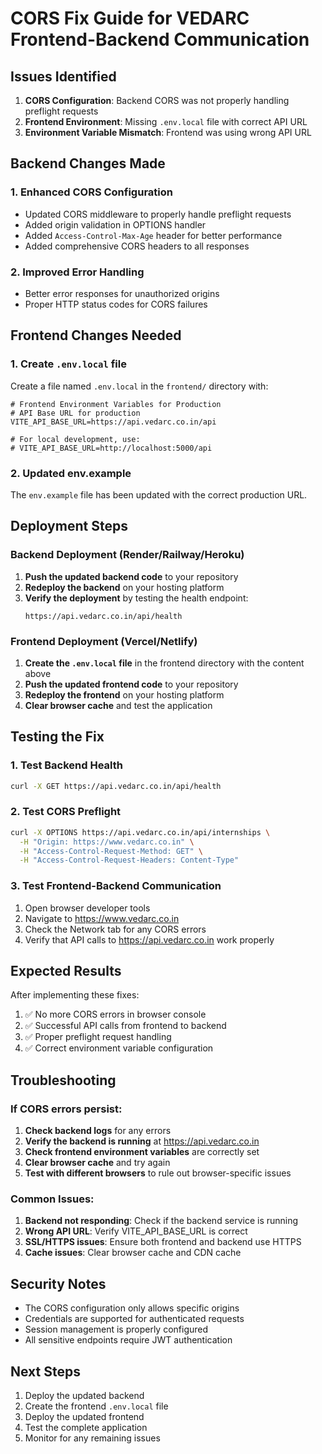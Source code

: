 # CORS Fix Guide for VEDARC Frontend-Backend Communication

## Issues Identified

1. **CORS Configuration**: Backend CORS was not properly handling preflight requests
2. **Frontend Environment**: Missing `.env.local` file with correct API URL
3. **Environment Variable Mismatch**: Frontend was using wrong API URL

## Backend Changes Made

### 1. Enhanced CORS Configuration
- Updated CORS middleware to properly handle preflight requests
- Added origin validation in OPTIONS handler
- Added `Access-Control-Max-Age` header for better performance
- Added comprehensive CORS headers to all responses

### 2. Improved Error Handling
- Better error responses for unauthorized origins
- Proper HTTP status codes for CORS failures

## Frontend Changes Needed

### 1. Create `.env.local` file
Create a file named `.env.local` in the `frontend/` directory with:

```env
# Frontend Environment Variables for Production
# API Base URL for production
VITE_API_BASE_URL=https://api.vedarc.co.in/api

# For local development, use:
# VITE_API_BASE_URL=http://localhost:5000/api
```

### 2. Updated env.example
The `env.example` file has been updated with the correct production URL.

## Deployment Steps

### Backend Deployment (Render/Railway/Heroku)

1. **Push the updated backend code** to your repository
2. **Redeploy the backend** on your hosting platform
3. **Verify the deployment** by testing the health endpoint:
   ```
   https://api.vedarc.co.in/api/health
   ```

### Frontend Deployment (Vercel/Netlify)

1. **Create the `.env.local` file** in the frontend directory with the content above
2. **Push the updated frontend code** to your repository
3. **Redeploy the frontend** on your hosting platform
4. **Clear browser cache** and test the application

## Testing the Fix

### 1. Test Backend Health
```bash
curl -X GET https://api.vedarc.co.in/api/health
```

### 2. Test CORS Preflight
```bash
curl -X OPTIONS https://api.vedarc.co.in/api/internships \
  -H "Origin: https://www.vedarc.co.in" \
  -H "Access-Control-Request-Method: GET" \
  -H "Access-Control-Request-Headers: Content-Type"
```

### 3. Test Frontend-Backend Communication
1. Open browser developer tools
2. Navigate to https://www.vedarc.co.in
3. Check the Network tab for any CORS errors
4. Verify that API calls to https://api.vedarc.co.in work properly

## Expected Results

After implementing these fixes:

1. ✅ No more CORS errors in browser console
2. ✅ Successful API calls from frontend to backend
3. ✅ Proper preflight request handling
4. ✅ Correct environment variable configuration

## Troubleshooting

### If CORS errors persist:

1. **Check backend logs** for any errors
2. **Verify the backend is running** at https://api.vedarc.co.in
3. **Check frontend environment variables** are correctly set
4. **Clear browser cache** and try again
5. **Test with different browsers** to rule out browser-specific issues

### Common Issues:

1. **Backend not responding**: Check if the backend service is running
2. **Wrong API URL**: Verify VITE_API_BASE_URL is correct
3. **SSL/HTTPS issues**: Ensure both frontend and backend use HTTPS
4. **Cache issues**: Clear browser cache and CDN cache

## Security Notes

- The CORS configuration only allows specific origins
- Credentials are supported for authenticated requests
- Session management is properly configured
- All sensitive endpoints require JWT authentication

## Next Steps

1. Deploy the updated backend
2. Create the frontend `.env.local` file
3. Deploy the updated frontend
4. Test the complete application
5. Monitor for any remaining issues 